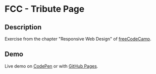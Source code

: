 # FCC - Tribute Page
## Description
Exercise from the chapter "Responsive Web Design" of [freeCodeCamp](https://www.freecodecamp.org/learn/responsive-web-design/responsive-web-design-projects/build-a-tribute-page).

## Demo
Live demo on [CodePen](https://codepen.io/floriandauw/full/xxgQpRG) or with [GitHub Pages](https://floriandauw.github.io/FCC-Tribute-Page/).
